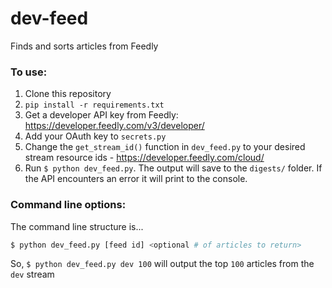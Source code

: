 # dev-feed
Finds and sorts articles from Feedly

### To use:
1. Clone this repository
2. `pip install -r requirements.txt`
3. Get a developer API key from Feedly: https://developer.feedly.com/v3/developer/
4. Add your OAuth key to `secrets.py`
5. Change the `get_stream_id()` function in `dev_feed.py` to your desired stream resource ids - https://developer.feedly.com/cloud/
6. Run `$ python dev_feed.py`. The output will save to the `digests/` folder. If the API encounters an error it will print to the console.

### Command line options:
The command line structure is...

```bash
$ python dev_feed.py [feed id] <optional # of articles to return>
```

So, `$ python dev_feed.py dev 100` will output the top `100` articles from the `dev` stream

